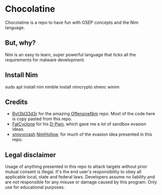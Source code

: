 # Chocolatine
Chocolatine is a repo to have fun with OSEP concepts and the Nim language.

## But, why?
Nim is an easy to learn, super powerful language that ticks all the requirements for malware development. 

## Install Nim
sudo apt install nim
nimble install nimcrypto strenc winim

## Credits

* [Byt3bl33d3r](https://github.com/byt3bl33d3r) for the amazing [OffensiveNim](https://github.com/byt3bl33d3r/OffensiveNim) repo. Most of the code here is copy pasted from this repo.
* [FatCyclone](https://github.com/FatCyclone) for his [D-Pwn](https://github.com/FatCyclone/D-Pwn), which gave me a lot of sandbox evasion ideas.
* [snovvcrash](https://github.com/snovvcrash) [NimHollow](https://github.com/snovvcrash/NimHollow), for much of the evasion idea presented in this repo.

## Legal disclaimer
Usage of anything presented in this repo to attack targets without prior mutual consent is illegal. It's the end user's responsibility to obey all applicable local, state and federal laws. Developers assume no liability and are not responsible for any misuse or damage caused by this program. Only use for educational purposes.
